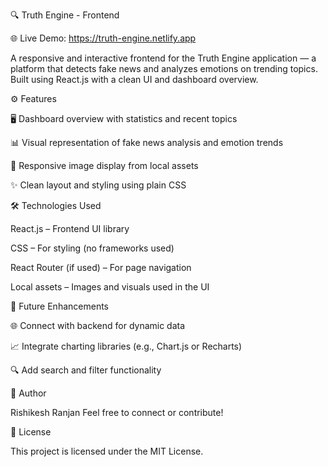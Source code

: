 🔍 Truth Engine - Frontend

🌐 Live Demo: https://truth-engine.netlify.app

A responsive and interactive frontend for the Truth Engine application — a platform that detects fake news and analyzes emotions on trending topics. Built using React.js with a clean UI and dashboard overview.

⚙️ Features

🖥️ Dashboard overview with statistics and recent topics

📊 Visual representation of fake news analysis and emotion trends

📸 Responsive image display from local assets

✨ Clean layout and styling using plain CSS



🛠️ Technologies Used

React.js – Frontend UI library

CSS – For styling (no frameworks used)

React Router (if used) – For page navigation

Local assets – Images and visuals used in the UI

📌 Future Enhancements

🌐 Connect with backend for dynamic data

📈 Integrate charting libraries (e.g., Chart.js or Recharts)

🔍 Add search and filter functionality

🙌 Author

Rishikesh Ranjan 
Feel free to connect or contribute!

📄 License

This project is licensed under the MIT License.
